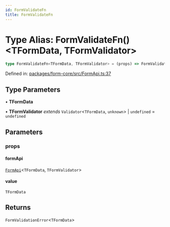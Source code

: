 ```yaml
---
id: FormValidateFn
title: FormValidateFn
---
```


# Type Alias: FormValidateFn()\<TFormData, TFormValidator\>

```ts
type FormValidateFn<TFormData, TFormValidator> = (props) => FormValidationError<TFormData>;
```

Defined in: [packages/form-core/src/FormApi.ts:37](https://github.com/TanStack/form/blob/main/packages/form-core/src/FormApi.ts#L37)

## Type Parameters

• **TFormData**

• **TFormValidator** *extends* `Validator`\<`TFormData`, `unknown`\> \| `undefined` = `undefined`

## Parameters

### props

#### formApi

[`FormApi`](../classes/formapi.md)\<`TFormData`, `TFormValidator`\>

#### value

`TFormData`

## Returns

`FormValidationError`\<`TFormData`\>

